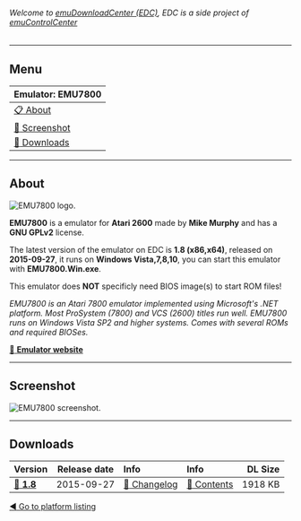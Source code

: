###### Welcome to [emuDownloadCenter (EDC)](https://github.com/PhoenixInteractiveNL/emuDownloadCenter/wiki/), EDC is a side project of [emuControlCenter](https://github.com/PhoenixInteractiveNL/emuControlCenter/wiki/)
***
## Menu
| **Emulator: EMU7800** |
|:---------|
| [:clipboard: About](#about) |
| [:sunrise: Screenshot](#screenshot) |
| [:floppy_disk: Downloads](#downloads) |
***
## About
![](https://github.com/PhoenixInteractiveNL/emuDownloadCenter/wiki/images_emulator/emu7800_logo_200.jpg "EMU7800 logo.")

**EMU7800** is a emulator for **Atari 2600** made by **Mike Murphy** and has a **GNU GPLv2** license.

The latest version of the emulator on EDC is **1.8 (x86,x64)**, released on **2015-09-27**, it runs on **Windows Vista,7,8,10**, you can start this emulator with **EMU7800.Win.exe**.

This emulator does **NOT** specificly need BIOS image(s) to start ROM files!

_EMU7800 is an Atari 7800 emulator implemented using Microsoft's .NET platform. Most ProSystem (7800) and VCS (2600) titles run well. EMU7800 runs on Windows Vista SP2 and higher systems. Comes with several ROMs and required BIOSes._

[:link: **Emulator website**](https://sourceforge.net/projects/emu7800/files/)
***
## Screenshot
![](https://raw.githubusercontent.com/PhoenixInteractiveNL/emuDownloadCenter/master/hooks/emu7800/screen.jpg "EMU7800 screenshot.")
***
## Downloads
| Version  | Release date  | Info       | Info       | DL Size    |
|:---------|:-------------:|:-----------|:-----------|-----------:|
| [:floppy_disk: **1.8**](https://github.com/PhoenixInteractiveNL/edc-repo0001/raw/master/emu7800/1.8.7z) | 2015-09-27 | [:page_facing_up: Changelog](https://github.com/PhoenixInteractiveNL/edc-repo0001/blob/master/emu7800/1.8_changelog.txt) | [:mag_right: Contents](https://github.com/PhoenixInteractiveNL/edc-repo0001/blob/master/emu7800/1.8_contents.txt) | 1918 KB |

[:arrow_backward: Go to platform listing](https://github.com/PhoenixInteractiveNL/emuDownloadCenter/wiki/EDC-Platform-List)
